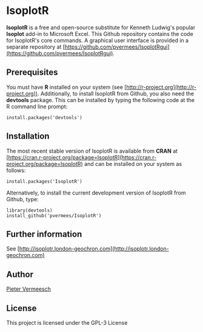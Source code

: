 # IsoplotR

**IsoplotR** is a free and open-source substitute for Kenneth Ludwig's popular **Isoplot** add-in to Microsoft Excel. 
This Github repository contains the code for IsoplotR's core commands. A graphical user interface is provided
in a separate repository at [https://github.com/pvermees/IsoplotRgui](https://github.com/pvermees/IsoplotRgui).

## Prerequisites

You must have **R** installed on your system (see [http://r-project.org](http://r-project.org)). 
Additionally, to install IsoplotR from Github, you also need the **devtools** package.
This can be installed by typing the following code at the R command line prompt:

```
install.packages('devtools')
```

## Installation

The most recent stable version of IsoplotR is available from **CRAN** at
[https://cran.r-project.org/package=IsoplotR](https://cran.r-project.org/package=IsoplotR)
and can be installed on your system as follows:

```
install.packages('IsoplotR')
```

Alternatively, to install the current development version of IsoplotR from Github, type:

```
library(devtools)
install_github('pvermees/IsoplotR')
```

## Further information

See [http://isoplotr.london-geochron.com](http://isoplotr.london-geochron.com)

## Author

[Pieter Vermeesch](http://pieter.london-geochron.com)

## License

This project is licensed under the GPL-3 License
